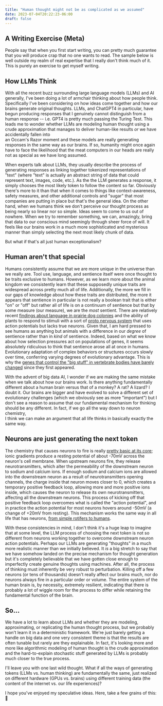 ```yaml
---
title: "Human thought might not be as complicated as we assumed"
date: 2023-07-04T20:22:23-06:00
draft: false
---
```


## A Writing Exercise (Meta)

People say that when you first start writing, you can pretty much guarantee that 
you will produce crap that no one wants to read. The sample below is well outside 
my realm of real expertise that I really don't think much of it. 
This is purely an exercise to get myself writing. 

## How LLMs Think

With all the recent buzz surrounding large language models (LLMs) and AI generally, 
I've been doing a lot of armchair thinking about how people think. Specifically I've 
been considering on how ideas come together and how our brains generate original thoughts. 
LLMs, and ChatGPT4 in particular, have begun producing responses that I genuinely cannot 
distinguish from a human response -- i.e. GPT4 is pretty much passing the Turing Test. 
This leads me to wonder whether LLMs are modeling human thought using a crude approximation 
that manages to deliver human-like results _or_ we have accidentally fallen into  
an Occam's Razor moment and these models are really generating responses in the same way 
as our brains. If so, humanity might once again have to face the likelihood that the meat computers 
in our heads are really not as special as we have long assumed.

When experts talk about LLMs, they usually describe the process of generating responses as 
linking together tokenized representations of "text" (where "text" is actually an abstract 
string of data that could represent text, images, code, etc.). As the the LLM generates a response, 
it simply chooses the most likely token to follow the content so far. Obviously there's 
more to it than that when it comes to things like context-awareness, safety measures, and 
other additional controls and "sugar" that most companies are putting in place but that's the general idea. 
On the other hand, when we humans think we don't perceive our thought process as being nearly so 
linear nor so simple. Ideas seem to come to us out of nowhere. When we try to remember 
something, we can, amazingly, bring that data to our conscious mind seemingly through sheer force 
of will. It feels like our brains work in a much more sophisticated and mysterious manner than simply 
selecting the next most likely chunk of data.

But what if that's all just human exceptionalism?

## Human aren't that special

Humans consistently assume that we are more unique in the universe than we really are. 
Tool use, language, and sentience itself 
were once thought to be traits exclusive to humans. However, as we learn more about the animal kingdom 
we consistently learn that these supposedly unique traits are widespread across pretty much all of life. 
Additionally, the more we fill in our gaps of knowledge about how these traits are distributed, the more 
it appears that sentience in particular is not really a boolean trait that is either "on" or "off" but rather 
all of life is on a continuum of sentience but that by some measure (our measure), we are the _most_ 
sentient. There are relatively recent 
[findings about language in prairie dog colonies](https://jan.ucc.nau.edu/~cns3/) 
and the ability of plants to 
respond to stimuli with a sort of 
[proto nervous system](https://www.ncbi.nlm.nih.gov/pmc/articles/PMC5603676/) 
that uses action potentials but lacks true neurons. 
Given that, I am hard pressed to see humans as anything but animals with a 
difference in our _degree_ of sentience rather than in _kind_ of sentience. Indeed, based on what we know about how selection 
pressures act on populations of genes, it seems absolutely ridiculous to think that sentience arose 
all at once in humans. Evolutionary adaptation of complex behaviors or structures occurs slowly over time, conferring varying degrees 
of evolutionary advantage. This is why the 
[genes that control the "big stuff" in vertebrate bodies have barely changed](https://en.wikipedia.org/wiki/Hox_gene) 
since they first appeared.

With the advent of big data AI, I wonder if we are making 
the same mistake when we talk about how our brains work. Is there anything fundamentally different about 
a human brain versus that of a monkey? A rat? A lizard? I doubt it. Our brains are bigger and have evolved to 
solve a different set of evolutionary challenges (which we obviously see as more "important") but I don't 
see a reason to assume that our fundamental 
mechanism for thinking should be any different. In fact, if we go all the way down to neuron chemistry,  
I think we can make an argument that all life thinks in basically exactly the same way. 

## Neurons are just generating the next token

The chemistry that causes neurons to fire is really 
[pretty basic at its core](https://en.wikipedia.org/wiki/Action_potential); 
ionic gradients produce a resting potential of about -70mV across the neuron's 
cell membrane. When upstream neurons fire, they release neurotransmitters, which alter the permeability 
of the downstream neuron to sodium and calcium ions. If enough sodium and calcium ions are allowed into 
the downstream neuron as a result of neurotransmitters opening channels, the charge inside that neuron 
moves closer to 0, which creates a temporary positive feedback loop, allowing more and more positive ions 
inside, which causes the neuron to release its own neurotransmitters, affecting all the downstream neurons. 
This process of kicking off that positive feedback loop overcomes what is called the "action potential", 
and in practice the action potential for most neurons hovers around -50mV (a change of +20mV from resting). 
This mechanism works the same way in all life that has neurons, 
[from simple rotifers to humans](https://en.wikipedia.org/wiki/List_of_animals_by_number_of_neurons). 

With these consistencies in mind, I don't think it's a huge leap to imagine that at some level, the LLM process 
of choosing the next token is not so different from neurons working together to overcome downstream neuron 
action potentials. Perhaps our LLMs are generating "thoughts" in a much more realistic manner than we initially 
believed. It _is_ a big stretch to say that we have somehow landed on the precise mechanism for thought generation 
but it's completely believable that we have gotten close enough to imperfectly create genuine thoughts using 
machines. After all, the process of thinking must inherently be very robust to perturbation. Killing off a few 
neurons (or tens of thousands) doesn't really affect our brains much, nor do neurons always fire in a particular 
order or volume. The entire system of the human brain is, by necessity, extremely resilient, indicating that there is probably 
a lot of wiggle room for the process to differ while retaining the fundamental function of the brain.

## So...

We have a lot to learn about LLMs and whether they are modeling, approximating, or replicating the human thought process, 
but we probably won't learn it in a deterministic framework. We're just barely getting a handle on big data and one 
very consistent theme is that the results are often tunable but rarely are they explainable. In fact, it's 
looking more and more like algorithmic modeling of human thought is the crude approximation and the hard-to-explain 
stochastic stuff generated by LLMs is probably much closer to the true process. 

I'll leave you with one last wild thought. What if all the ways of generating tokens (LLMs vs. human thinking) are 
fundamentally the same, just realized on different hardware (GPUs vs. brains) using different training data 
(the content of the internet vs. our life experiences)?

I hope you've enjoyed my speculative ideas. Here, take a few grains of this: 🧂